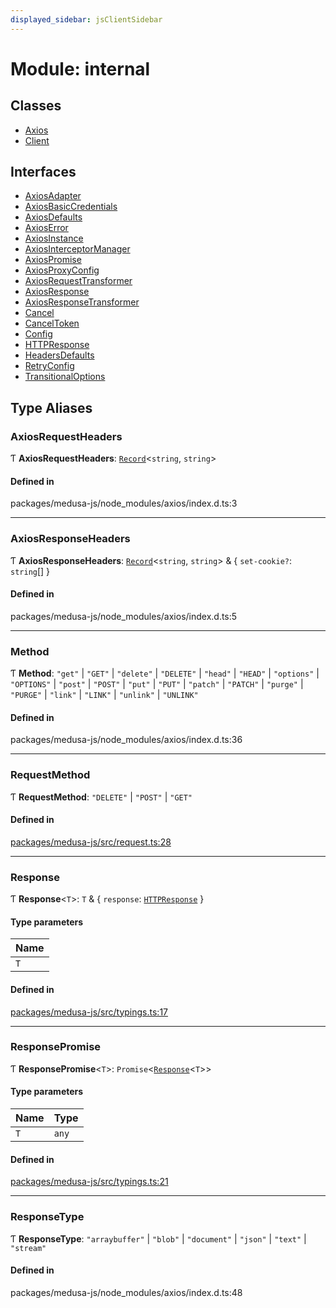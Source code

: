 ```yaml
---
displayed_sidebar: jsClientSidebar
---
```


# Module: internal

## Classes

- [Axios](../classes/internal-12.Axios.md)
- [Client](../classes/internal-12.Client.md)

## Interfaces

- [AxiosAdapter](../interfaces/internal-12.AxiosAdapter.md)
- [AxiosBasicCredentials](../interfaces/internal-12.AxiosBasicCredentials.md)
- [AxiosDefaults](../interfaces/internal-12.AxiosDefaults.md)
- [AxiosError](../interfaces/internal-12.AxiosError.md)
- [AxiosInstance](../interfaces/internal-12.AxiosInstance.md)
- [AxiosInterceptorManager](../interfaces/internal-12.AxiosInterceptorManager.md)
- [AxiosPromise](../interfaces/internal-12.AxiosPromise.md)
- [AxiosProxyConfig](../interfaces/internal-12.AxiosProxyConfig.md)
- [AxiosRequestTransformer](../interfaces/internal-12.AxiosRequestTransformer.md)
- [AxiosResponse](../interfaces/internal-12.AxiosResponse.md)
- [AxiosResponseTransformer](../interfaces/internal-12.AxiosResponseTransformer.md)
- [Cancel](../interfaces/internal-12.Cancel.md)
- [CancelToken](../interfaces/internal-12.CancelToken.md)
- [Config](../interfaces/internal-12.Config.md)
- [HTTPResponse](../interfaces/internal-12.HTTPResponse.md)
- [HeadersDefaults](../interfaces/internal-12.HeadersDefaults.md)
- [RetryConfig](../interfaces/internal-12.RetryConfig.md)
- [TransitionalOptions](../interfaces/internal-12.TransitionalOptions.md)

## Type Aliases

### AxiosRequestHeaders

Ƭ **AxiosRequestHeaders**: [`Record`](internal.md#record)<`string`, `string`\>

#### Defined in

packages/medusa-js/node_modules/axios/index.d.ts:3

___

### AxiosResponseHeaders

Ƭ **AxiosResponseHeaders**: [`Record`](internal.md#record)<`string`, `string`\> & { `set-cookie?`: `string`[]  }

#### Defined in

packages/medusa-js/node_modules/axios/index.d.ts:5

___

### Method

Ƭ **Method**: ``"get"`` \| ``"GET"`` \| ``"delete"`` \| ``"DELETE"`` \| ``"head"`` \| ``"HEAD"`` \| ``"options"`` \| ``"OPTIONS"`` \| ``"post"`` \| ``"POST"`` \| ``"put"`` \| ``"PUT"`` \| ``"patch"`` \| ``"PATCH"`` \| ``"purge"`` \| ``"PURGE"`` \| ``"link"`` \| ``"LINK"`` \| ``"unlink"`` \| ``"UNLINK"``

#### Defined in

packages/medusa-js/node_modules/axios/index.d.ts:36

___

### RequestMethod

Ƭ **RequestMethod**: ``"DELETE"`` \| ``"POST"`` \| ``"GET"``

#### Defined in

[packages/medusa-js/src/request.ts:28](https://github.com/medusajs/medusa/blob/c4ac5e6959/packages/medusa-js/src/request.ts#L28)

___

### Response

Ƭ **Response**<`T`\>: `T` & { `response`: [`HTTPResponse`](../interfaces/internal-12.HTTPResponse.md)  }

#### Type parameters

| Name |
| :------ |
| `T` |

#### Defined in

[packages/medusa-js/src/typings.ts:17](https://github.com/medusajs/medusa/blob/c4ac5e6959/packages/medusa-js/src/typings.ts#L17)

___

### ResponsePromise

Ƭ **ResponsePromise**<`T`\>: `Promise`<[`Response`](internal-12.md#response)<`T`\>\>

#### Type parameters

| Name | Type |
| :------ | :------ |
| `T` | `any` |

#### Defined in

[packages/medusa-js/src/typings.ts:21](https://github.com/medusajs/medusa/blob/c4ac5e6959/packages/medusa-js/src/typings.ts#L21)

___

### ResponseType

Ƭ **ResponseType**: ``"arraybuffer"`` \| ``"blob"`` \| ``"document"`` \| ``"json"`` \| ``"text"`` \| ``"stream"``

#### Defined in

packages/medusa-js/node_modules/axios/index.d.ts:48
